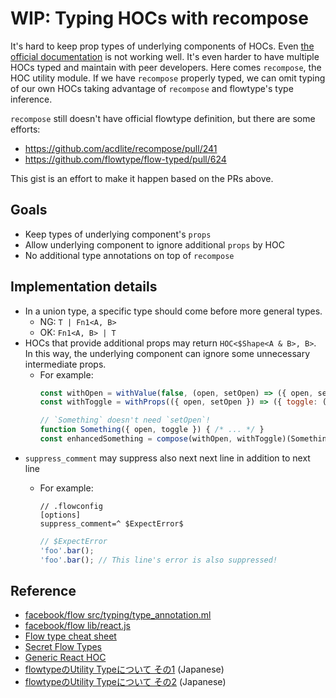 # WIP: Typing HOCs with recompose

It's hard to keep prop types of underlying components of HOCs. Even [the official documentation](https://flowtype.org/docs/react.html#higher-order-components) is not working well. It's even harder to have multiple HOCs typed and maintain with peer developers. Here comes `recompose`, the HOC utility module. If we have `recompose` properly typed, we can omit typing of our own HOCs taking advantage of `recompose` and flowtype's type inference.

`recompose` still doesn't have official flowtype definition, but there are some efforts:

- https://github.com/acdlite/recompose/pull/241
- https://github.com/flowtype/flow-typed/pull/624

This gist is an effort to make it happen based on the PRs above.

## Goals

- Keep types of underlying component's `props`
- Allow underlying component to ignore additional `props` by HOC
- No additional type annotations on top of `recompose`

## Implementation details

- In a union type, a specific type should come before more general types.
  - NG: `T | Fn1<A, B>`
  - OK: `Fn1<A, B> | T`
- HOCs that provide additional props may return `HOC<$Shape<A & B>, B>`. In this way, the underlying component can ignore some unnecessary intermediate props.
  - For example:
    ```js
    const withOpen = withValue(false, (open, setOpen) => ({ open, setOpen }));
    const withToggle = withProps(({ open, setOpen }) => ({ toggle: () => setOpen(!open) }));

    // `Something` doesn't need `setOpen`!
    function Something({ open, toggle }) { /* ... */ }
    const enhancedSomething = compose(withOpen, withToggle)(Something);
    ```
- `suppress_comment` may suppress also next next line in addition to next line
  - For example:
    ```
    // .flowconfig
    [options]
    suppress_comment=^ $ExpectError$
    ```
    
    ```js
    // $ExpectError
    'foo'.bar();
    'foo'.bar(); // This line's error is also suppressed!
    ```

## Reference

- [facebook/flow src/typing/type_annotation.ml](https://github.com/facebook/flow/blob/master/src/typing/type_annotation.ml)
- [facebook/flow lib/react.js](https://github.com/facebook/flow/blob/master/lib/react.js)
- [Flow type cheat sheet](http://www.saltycrane.com/blog/2016/06/flow-type-cheat-sheet/)
- [Secret Flow Types](https://medium.com/@raxwunter/secret-flow-types-86b2ebb30951#.fs3zi2lnb)
- [Generic React HOC](https://github.com/facebook/flow/issues/2521)
- [flowtypeのUtility Typeについて その1](http://qiita.com/kinzal/items/e1898c89af5618e18334) (Japanese)
- [flowtypeのUtility Typeについて その2](http://qiita.com/kinzal/items/c55f81e6af1a22a4763f) (Japanese)